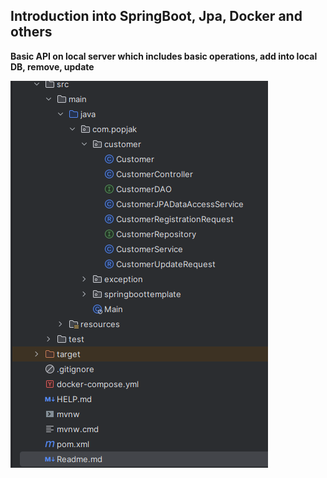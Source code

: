 Introduction into SpringBoot, Jpa, Docker and others
---
**Basic API on local server which includes
basic operations, add into local DB, remove, update**


![img.png](img.png)